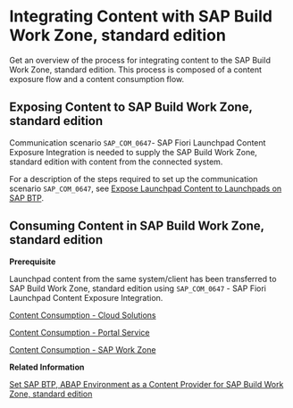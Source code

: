 <!-- loioac974343c1e249829303eedce4dd1eba -->

# Integrating Content with SAP Build Work Zone, standard edition

Get an overview of the process for integrating content to the SAP Build Work Zone, standard edition. This process is composed of a content exposure flow and a content consumption flow.



<a name="loioac974343c1e249829303eedce4dd1eba__section_urd_sbw_gsb"/>

## Exposing Content to SAP Build Work Zone, standard edition

Communication scenario `SAP_COM_0647`- SAP Fiori Launchpad Content Exposure Integration is needed to supply the SAP Build Work Zone, standard edition with content from the connected system.

For a description of the steps required to set up the communication scenario `SAP_COM_0647`, see [Expose Launchpad Content to Launchpads on SAP BTP](https://help.sap.com/viewer/10fd1742ea914256abedb34bf15bd069/Cloud/en-US/811789b79045440faf6dfdf02beb35aa.html).



<a name="loioac974343c1e249829303eedce4dd1eba__section_u1r_1cw_gsb"/>

## Consuming Content in SAP Build Work Zone, standard edition

**Prerequisite**

Launchpad content from the same system/client has been transferred to SAP Build Work Zone, standard edition using `SAP_COM_0647` - SAP Fiori Launchpad Content Exposure Integration.

[Content Consumption - Cloud Solutions](https://help.sap.com/viewer/8c8e1958338140699bd4811b37b82ece/Cloud/en-US/d92cf2f5dfea4959beddc28b005da441.html)

[Content Consumption - Portal Service](https://help.sap.com/viewer/ad4b9f0b14b0458cad9bd27bf435637d/Cloud/en-US/d92cf2f5dfea4959beddc28b005da441.html)

[Content Consumption - SAP Work Zone](https://help.sap.com/viewer/b03c84105ff74f809631e494bd612e83/Cloud/en-US/8bf719ed5011400aa92ec76ee0366323.html)

**Related Information**  


[Set SAP BTP, ABAP Environment as a Content Provider for SAP Build Work Zone, standard edition](https://developers.sap.com/tutorials/abap-environment-lp-service-content-provider.html)

